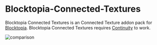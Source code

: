 # Blocktopia-Connected-Textures
Blocktopia Connected Textures is an Connected Texture addon pack for [Blocktopia](https://modrinth.com/mod/blcktopia/versions). Blocktopia Connected Textures requires [Continuity](https://modrinth.com/mod/continuity) to work.

![comparison](https://cdn.modrinth.com/data/cached_images/e9382d5bf7075f30d0bb02cfc2e5d971d9a989a3.jpeg)
